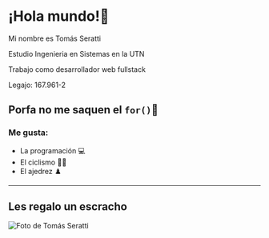 # ¡Hola mundo!👋
Mi nombre es Tomás Seratti

Estudio Ingenieria en Sistemas en la UTN

Trabajo como desarrollador web fullstack

Legajo: 167.961-2

## Porfa no me saquen el `for()`🥺

### Me gusta:
- La programación 💻
- El ciclismo 🚴‍♀️
- El ajedrez ♟️
***

## Les regalo un escracho
![Foto de Tomás Seratti](https://user-images.githubusercontent.com/87514252/229221262-5c8a9cc9-0b3a-4ae7-bfac-83af6dfcedfe.jpg)
